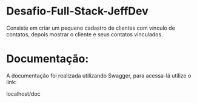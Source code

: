 # Desafio-Full-Stack-JeffDev

Consiste em criar um pequeno cadastro de clientes com vínculo de contatos, depois mostrar o cliente e seus contatos vinculados.

# Documentação:

A documentação foi realizada utilizando Swagger, para acessa-lá utilize o link:

localhost/doc
